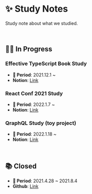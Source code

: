 # ✨ Study Notes
Study note about what we studied.

<br>

## 🧑‍💻 In Progress

###  Effective TypeScript Book Study 
* **📆 Period**: 2021.12.1 ~ 
* **Notion**: [Link](https://lunit.notion.site/Effective-TypeScript-Study-e59f71ded6ad44b78b91be6f7a781450)

### React Conf 2021 Study
* **📆 Period**: 2022.1.7 ~ 
* **Notion**: [Link](https://lunit.notion.site/React-Conf-2021-c4497c20dbe546e9a85e23774d4988a3)

### QraphQL Study (toy project)
* **📆 Period**: 2022.1.18 ~ 
* **Notion**: [Link](https://lunit.notion.site/QraphQL-efd602cb857b430bb6b4b29a551056f8)


<br>

## 📚 Closed
* **📆 Period**: 2021.4.28 ~  2021.8.4
* **Github**: [Link](https://github.com/lunit-io/frontend-study-notes/tree/main/refactoring-book-study)
